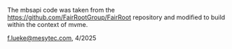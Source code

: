 The mbsapi code was taken from the https://github.com/FairRootGroup/FairRoot
repository and modified to build within the context of mvme.

f.lueke@mesytec.com, 4/2025
